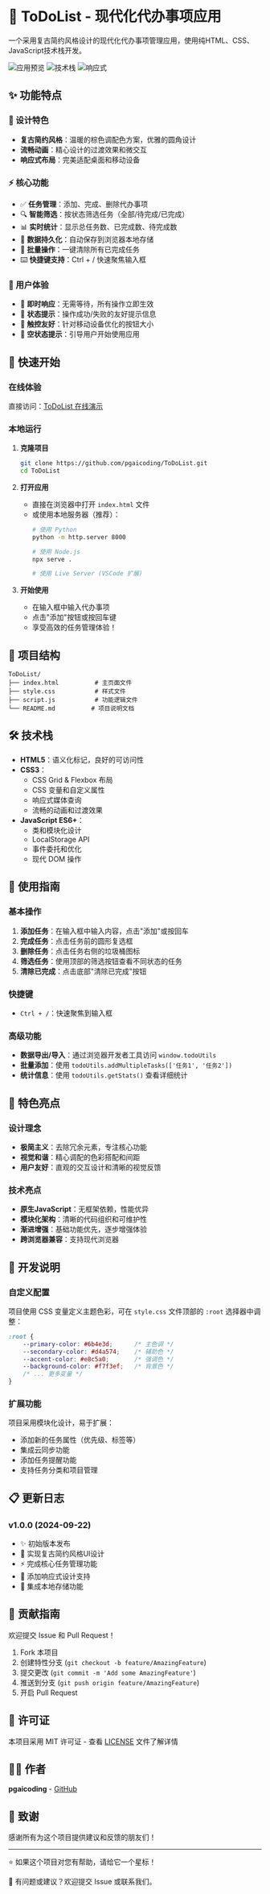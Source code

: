# 📝 ToDoList - 现代化代办事项应用

一个采用复古简约风格设计的现代化代办事项管理应用，使用纯HTML、CSS、JavaScript技术栈开发。

![应用预览](https://img.shields.io/badge/Status-Active-brightgreen) ![技术栈](https://img.shields.io/badge/Tech-HTML%20%7C%20CSS%20%7C%20JavaScript-blue) ![响应式](https://img.shields.io/badge/Design-Responsive-orange)

## ✨ 功能特点

### 🎨 设计特色
- **复古简约风格**：温暖的棕色调配色方案，优雅的圆角设计
- **流畅动画**：精心设计的过渡效果和微交互
- **响应式布局**：完美适配桌面和移动设备

### ⚡ 核心功能
- ✅ **任务管理**：添加、完成、删除代办事项
- 🔍 **智能筛选**：按状态筛选任务（全部/待完成/已完成）
- 📊 **实时统计**：显示总任务数、已完成数、待完成数
- 💾 **数据持久化**：自动保存到浏览器本地存储
- 🧹 **批量操作**：一键清除所有已完成任务
- ⌨️ **快捷键支持**：Ctrl + / 快速聚焦输入框

### 📱 用户体验
- 🚀 **即时响应**：无需等待，所有操作立即生效
- 🔔 **状态提示**：操作成功/失败的友好提示信息
- 📱 **触控友好**：针对移动设备优化的按钮大小
- 🎯 **空状态提示**：引导用户开始使用应用

## 🚀 快速开始

### 在线体验
直接访问：[ToDoList 在线演示](https://pgaicoding.github.io/ToDoList/)

### 本地运行
1. **克隆项目**
   ```bash
   git clone https://github.com/pgaicoding/ToDoList.git
   cd ToDoList
   ```

2. **打开应用**
   - 直接在浏览器中打开 `index.html` 文件
   - 或使用本地服务器（推荐）：
     ```bash
     # 使用 Python
     python -m http.server 8000

     # 使用 Node.js
     npx serve .

     # 使用 Live Server (VSCode 扩展)
     ```

3. **开始使用**
   - 在输入框中输入代办事项
   - 点击"添加"按钮或按回车键
   - 享受高效的任务管理体验！

## 📁 项目结构

```
ToDoList/
├── index.html          # 主页面文件
├── style.css           # 样式文件
├── script.js           # 功能逻辑文件
└── README.md          # 项目说明文档
```

## 🛠️ 技术栈

- **HTML5**：语义化标记，良好的可访问性
- **CSS3**：
  - CSS Grid & Flexbox 布局
  - CSS 变量和自定义属性
  - 响应式媒体查询
  - 流畅的动画和过渡效果
- **JavaScript ES6+**：
  - 类和模块化设计
  - LocalStorage API
  - 事件委托和优化
  - 现代 DOM 操作

## 🎯 使用指南

### 基本操作
1. **添加任务**：在输入框中输入内容，点击"添加"或按回车
2. **完成任务**：点击任务前的圆形复选框
3. **删除任务**：点击任务右侧的垃圾桶图标
4. **筛选任务**：使用顶部的筛选按钮查看不同状态的任务
5. **清除已完成**：点击底部"清除已完成"按钮

### 快捷键
- `Ctrl + /`：快速聚焦到输入框

### 高级功能
- **数据导出/导入**：通过浏览器开发者工具访问 `window.todoUtils`
- **批量添加**：使用 `todoUtils.addMultipleTasks(['任务1', '任务2'])`
- **统计信息**：使用 `todoUtils.getStats()` 查看详细统计

## 🌟 特色亮点

### 设计理念
- **极简主义**：去除冗余元素，专注核心功能
- **视觉和谐**：精心调配的色彩搭配和间距
- **用户友好**：直观的交互设计和清晰的视觉反馈

### 技术亮点
- **原生JavaScript**：无框架依赖，性能优异
- **模块化架构**：清晰的代码组织和可维护性
- **渐进增强**：基础功能优先，逐步增强体验
- **跨浏览器兼容**：支持现代浏览器

## 🔧 开发说明

### 自定义配置
项目使用 CSS 变量定义主题色彩，可在 `style.css` 文件顶部的 `:root` 选择器中调整：

```css
:root {
    --primary-color: #6b4e3d;      /* 主色调 */
    --secondary-color: #d4a574;    /* 辅助色 */
    --accent-color: #e8c5a0;       /* 强调色 */
    --background-color: #f7f3ef;   /* 背景色 */
    /* ... 更多变量 */
}
```

### 扩展功能
项目采用模块化设计，易于扩展：
- 添加新的任务属性（优先级、标签等）
- 集成云同步功能
- 添加任务提醒功能
- 支持任务分类和项目管理

## 📋 更新日志

### v1.0.0 (2024-09-22)
- ✨ 初始版本发布
- 🎨 实现复古简约风格UI设计
- ⚡ 完成核心任务管理功能
- 📱 添加响应式设计支持
- 💾 集成本地存储功能

## 🤝 贡献指南

欢迎提交 Issue 和 Pull Request！

1. Fork 本项目
2. 创建特性分支 (`git checkout -b feature/AmazingFeature`)
3. 提交更改 (`git commit -m 'Add some AmazingFeature'`)
4. 推送到分支 (`git push origin feature/AmazingFeature`)
5. 开启 Pull Request

## 📄 许可证

本项目采用 MIT 许可证 - 查看 [LICENSE](LICENSE) 文件了解详情

## 👨‍💻 作者

**pgaicoding** - [GitHub](https://github.com/pgaicoding)

## 🙏 致谢

感谢所有为这个项目提供建议和反馈的朋友们！

---

⭐ 如果这个项目对您有帮助，请给它一个星标！

📧 有问题或建议？欢迎提交 Issue 或联系我们。
